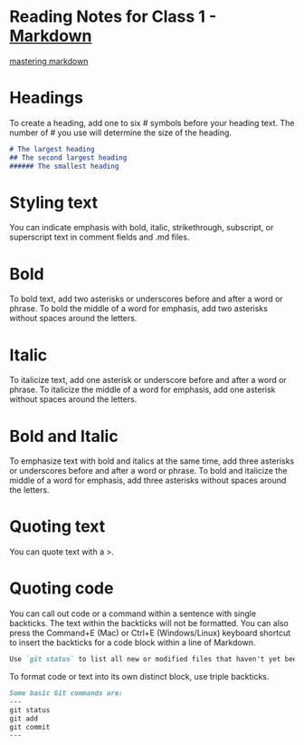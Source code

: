 # Reading Notes for Class 1 - [Markdown](https://www.markdownguide.org/basic-syntax/) 
[mastering markdown](https://docs.github.com/en/get-started/writing-on-github/getting-started-with-writing-and-formatting-on-github/basic-writing-and-formatting-syntax)

# Headings
To create a heading, add one to six # symbols before your heading text. The number of # you use will determine the size of the heading.
```markdown
# The largest heading
## The second largest heading
###### The smallest heading
```

# Styling text
You can indicate emphasis with bold, italic, strikethrough, subscript, or superscript text in comment fields and .md files.

# Bold
To bold text, add two asterisks or underscores before and after a word or phrase. 
To bold the middle of a word for emphasis, add two asterisks without spaces around the letters.

# Italic
To italicize text, add one asterisk or underscore before and after a word or phrase. To italicize the middle of a word for emphasis, 
add one asterisk without spaces around the letters.

# Bold and Italic
To emphasize text with bold and italics at the same time, add three asterisks or underscores before and after a word or phrase. 
To bold and italicize the middle of a word for emphasis, add three asterisks without spaces around the letters.

# Quoting text
You can quote text with a >.

# Quoting code
You can call out code or a command within a sentence with single backticks. The text within the backticks will not be formatted. 
You can also press the Command+E (Mac) or Ctrl+E (Windows/Linux) keyboard shortcut to insert the backticks for a code block within a line of Markdown.
```markdown
Use `git status` to list all new or modified files that haven't yet been committed.
```

To format code or text into its own distinct block, use triple backticks.
```markdown
Some basic Git commands are:
---
git status
git add
git commit
---
```
